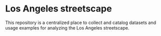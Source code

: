 # Los Angeles streetscape

This repository is a centralized place to collect and catalog datasets
and usage examples for analyzing the Los Angeles streetscape.
